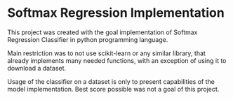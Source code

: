 # Softmax Regression Implementation

This project was created with the goal implementation of Softmax Regression Classifier in python programming language.

Main restriction was to not use scikit-learn or any similar library, that already implements many needed functions, with an exception of using it to download a dataset.

Usage of the classifier on a dataset is only to present capabilities of the model implementation. Best score possible was not a goal of this project.
